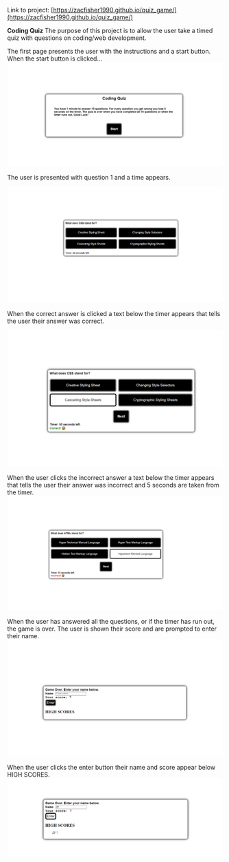 Link to project: [https://zacfisher1990.github.io/quiz_game/](https://zacfisher1990.github.io/quiz_game/)

**Coding Quiz**
The purpose of this project is to allow the user take a timed quiz with questions on coding/web development. 

The first page presents the user with the instructions and a start button. 
When the start button is clicked...
![alt text](https://github.com/zacfisher1990/quiz_game/blob/main/Assets/image1.png)

The user is presented with question 1 and a time appears.

![alt text](https://github.com/zacfisher1990/quiz_game/blob/main/Assets/image2.png)

When the correct answer is clicked a text below the timer appears that tells the user their answer was correct.

![alt text](https://github.com/zacfisher1990/quiz_game/blob/main/Assets/image3.png)

When the user clicks the incorrect answer a text below the timer appears that tells the user their answer was incorrect and 5 seconds are taken from the timer.
![alt text](https://github.com/zacfisher1990/quiz_game/blob/main/Assets/image4.png)

When the user has answered all the questions, or if the timer has run out, the game is over.
The user is shown their score and are prompted to enter their name.
![alt text](https://github.com/zacfisher1990/quiz_game/blob/main/Assets/image5.png)

When the user clicks the enter button their name and score appear below HIGH SCORES.
![alt text](https://github.com/zacfisher1990/quiz_game/blob/main/Assets/image6.png)

